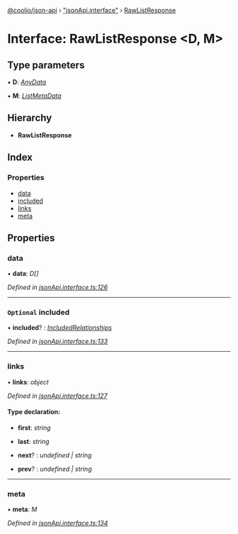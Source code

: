 [@coolio/json-api](../README.md) › ["jsonApi.interface"](../modules/_jsonapi_interface_.md) › [RawListResponse](_jsonapi_interface_.rawlistresponse.md)

# Interface: RawListResponse <**D, M**>

## Type parameters

▪ **D**: *[AnyData](../modules/_jsonapi_interface_.md#anydata)*

▪ **M**: *[ListMetaData](_jsonapi_interface_.listmetadata.md)*

## Hierarchy

* **RawListResponse**

## Index

### Properties

* [data](_jsonapi_interface_.rawlistresponse.md#data)
* [included](_jsonapi_interface_.rawlistresponse.md#optional-included)
* [links](_jsonapi_interface_.rawlistresponse.md#links)
* [meta](_jsonapi_interface_.rawlistresponse.md#meta)

## Properties

###  data

• **data**: *D[]*

*Defined in [jsonApi.interface.ts:126](https://github.com/headline-1/coolio/blob/32658f8/packages/json-api/src/jsonApi.interface.ts#L126)*

___

### `Optional` included

• **included**? : *[IncludedRelationships](../modules/_jsonapi_interface_.md#includedrelationships)*

*Defined in [jsonApi.interface.ts:133](https://github.com/headline-1/coolio/blob/32658f8/packages/json-api/src/jsonApi.interface.ts#L133)*

___

###  links

• **links**: *object*

*Defined in [jsonApi.interface.ts:127](https://github.com/headline-1/coolio/blob/32658f8/packages/json-api/src/jsonApi.interface.ts#L127)*

#### Type declaration:

* **first**: *string*

* **last**: *string*

* **next**? : *undefined | string*

* **prev**? : *undefined | string*

___

###  meta

• **meta**: *M*

*Defined in [jsonApi.interface.ts:134](https://github.com/headline-1/coolio/blob/32658f8/packages/json-api/src/jsonApi.interface.ts#L134)*
